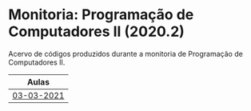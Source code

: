 # Monitoria: Programação de Computadores II (2020.2)
Acervo de códigos produzidos durante a monitoria de Programação de Computadores II. 

| Aulas |
|:---:|
| [03-03-2021](/03-03-2021/) |